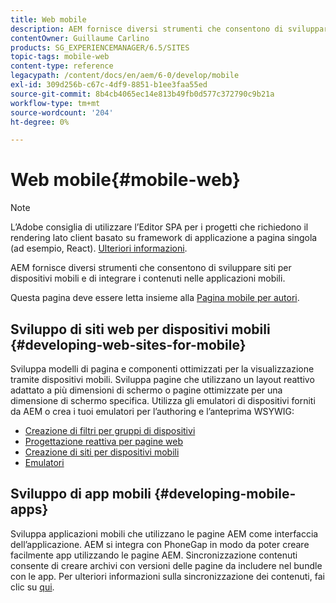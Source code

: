 ```yaml
---
title: Web mobile
description: AEM fornisce diversi strumenti che consentono di sviluppare siti per dispositivi mobili e di integrare i contenuti nelle applicazioni mobili
contentOwner: Guillaume Carlino
products: SG_EXPERIENCEMANAGER/6.5/SITES
topic-tags: mobile-web
content-type: reference
legacypath: /content/docs/en/aem/6-0/develop/mobile
exl-id: 309d256b-c67c-4df9-8851-b1ee3faa55ed
source-git-commit: 8b4cb4065ec14e813b49fb0d577c372790c9b21a
workflow-type: tm+mt
source-wordcount: '204'
ht-degree: 0%

---
```


# Web mobile{#mobile-web}

>[!NOTE]
>
>L’Adobe consiglia di utilizzare l’Editor SPA per i progetti che richiedono il rendering lato client basato su framework di applicazione a pagina singola (ad esempio, React). [Ulteriori informazioni](/help/sites-developing/spa-overview.md).

AEM fornisce diversi strumenti che consentono di sviluppare siti per dispositivi mobili e di integrare i contenuti nelle applicazioni mobili.

Questa pagina deve essere letta insieme alla [Pagina mobile per autori](/help/sites-authoring/mobile.md).

## Sviluppo di siti web per dispositivi mobili {#developing-web-sites-for-mobile}

Sviluppa modelli di pagina e componenti ottimizzati per la visualizzazione tramite dispositivi mobili. Sviluppa pagine che utilizzano un layout reattivo adattato a più dimensioni di schermo o pagine ottimizzate per una dimensione di schermo specifica. Utilizza gli emulatori di dispositivi forniti da AEM o crea i tuoi emulatori per l’authoring e l’anteprima WSYWIG:

* [Creazione di filtri per gruppi di dispositivi](/help/sites-developing/groupfilters.md)
* [Progettazione reattiva per pagine web](/help/sites-developing/responsive.md)
* [Creazione di siti per dispositivi mobili](/help/sites-developing/mobile.md)
* [Emulatori](/help/sites-developing/emulators.md)

## Sviluppo di app mobili {#developing-mobile-apps}

Sviluppa applicazioni mobili che utilizzano le pagine AEM come interfaccia dell’applicazione. AEM si integra con PhoneGap in modo da poter creare facilmente app utilizzando le pagine AEM. Sincronizzazione contenuti consente di creare archivi con versioni delle pagine da includere nel bundle con le app. Per ulteriori informazioni sulla sincronizzazione dei contenuti, fai clic su [qui](/help/mobile/phonegap-contentsync.md).
